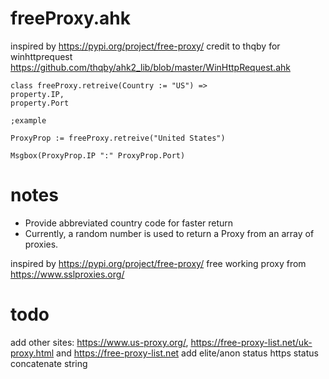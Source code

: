 # freeProxy.ahk

inspired by https://pypi.org/project/free-proxy/
credit to thqby for winhttprequest https://github.com/thqby/ahk2_lib/blob/master/WinHttpRequest.ahk

```autohotkey
class freeProxy.retreive(Country := "US") =>  
property.IP, 
property.Port

;example

ProxyProp := freeProxy.retreive("United States")

Msgbox(ProxyProp.IP ":" ProxyProp.Port)

```
# notes

- Provide abbreviated country code for faster return
- Currently, a random number is used to return a Proxy from an array of proxies. 

inspired by https://pypi.org/project/free-proxy/
free working proxy from https://www.sslproxies.org/

# todo 

add other sites: https://www.us-proxy.org/, https://free-proxy-list.net/uk-proxy.html and https://free-proxy-list.net 
add elite/anon status
https status
concatenate string
